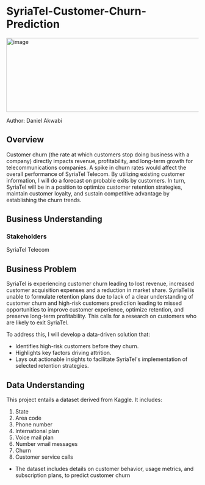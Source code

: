 # SyriaTel-Customer-Churn-Prediction
<img width="725" height="194" alt="image" src="https://github.com/user-attachments/assets/09683920-1f63-4346-afdd-cc271933c06b" />

Author: Daniel Akwabi

## Overview
Customer churn (the rate at which customers stop doing business with a company) directly impacts revenue, profitability, and long-term growth for telecommunications companies. A spike in churn rates would affect the overall performance of SyriaTel Telecom. By utilizing existing customer information, I will do a forecast on probable exits by customers. In turn, SyriaTel will be in a position to optimize customer retention strategies, maintain customer loyalty, and sustain competitive advantage by establishing the churn trends.

## Business Understanding

### Stakeholders
SyriaTel Telecom

## Business Problem
SyriaTel is experiencing customer churn leading to lost revenue, increased customer acquisition expenses and a reduction in market share. SyriaTel is unable to formulate retention plans due to lack of a clear understanding of customer churn and high-risk customers prediction leading to missed opportunities to improve customer experience, optimize retention, and preserve long-term profitability. This calls for a research on customers who are likely to exit SyriaTel.

To address this, I will develop a data-driven solution that:

- Identifies high-risk customers before they churn.
- Highlights key factors driving attrition.
- Lays out actionable insights to facilitate SyriaTel's implementation of selected retention strategies.

## Data Understanding
This project entails a dataset derived from Kaggle. It includes:

 1.   State     
 2.   Area code                
 3.  Phone number       
 4.  International plan  
 5. Voice mail plan  
 6.   Number vmail messages 
 7.   Churn
 8.   Customer service calls    

- The dataset includes details on customer behavior, usage metrics, and subscription plans, to predict customer churn

